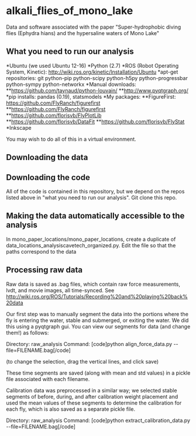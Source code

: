 # alkali_flies_of_mono_lake
Data and software associated with the paper "Super-hydrophobic diving flies (Ephydra hians) and the hypersaline waters of Mono Lake"

## What you need to run our analysis
*Ubuntu (we used Ubuntu 12-16)
*Python (2.7)
*ROS (Robot Operating System, Kinetic): http://wiki.ros.org/kinetic/Installation/Ubuntu
*apt-get repositories: git python-pip python-scipy python-h5py python-progressbar python-sympy python-networkx
*Manual downloads: 
**https://github.com/taynaud/python-louvain/
**http://www.pyqtgraph.org/
*pip installs: pandas (0.19), statsmodels
*My packages:
**FigureFirst: https://github.com/FlyRanch/figurefirst
**https://github.com/FlyRanch/figurefirst
**https://github.com/florisvb/FlyPlotLib
**https://github.com/florisvb/DataFit
**https://github.com/florisvb/FlyStat
*Inkscape

You may wish to do all of this in a virtual environment.

## Downloading the data

## Downloading the code
All of the code is contained in this repository, but we depend on the repos listed above in "what you need to run our analysis". Git clone this repo. 

## Making the data automatically accessible to the analysis
In mono_paper_locations/mono_paper_locations, create a duplicate of data_locations_analysiscavetech_organized.py. Edit the file so that the paths correspond to the data 

## Processing raw data
Raw data is saved as .bag files, which contain raw force measurements, lvdt, and movie images, all time-synced. See http://wiki.ros.org/ROS/Tutorials/Recording%20and%20playing%20back%20data

Our first step was to manually segment the data into the portions where the fly is entering the water, stable and submerged, or exiting the water. We did this using a pyqtgraph gui. You can view our segments for data (and change them!) as follows:

Directory: raw_analysis
Command: [code]python align_force_data.py --file=FILENAME.bag[/code]

(to change the selection, drag the vertical lines, and click save)

These time segments are saved (along with mean and std values) in a pickle file associated with each filename.

Calibration data was preprocessed in a similar way; we selected stable segments of before, during, and after calibration weight placement and used the mean values of these segments to determine the calibration for each fly, which is also saved as a separate pickle file. 

Directory: raw_analysis
Command: [code]python extract_calibration_data.py --file=FILENAME.bag[/code]

## 
